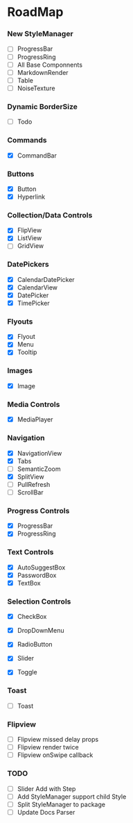 # RoadMap

### New StyleManager
- [ ] ProgressBar
- [ ] ProgressRing
- [ ] All Base Componnents
- [ ] MarkdownRender
- [ ] Table
- [ ] NoiseTexture

### Dynamic BorderSize
- [ ] Todo

### Commands
- [x] CommandBar

### Buttons
- [x] Button
- [x] Hyperlink

### Collection/Data Controls
- [x] FlipView
- [x] ListView
- [ ] GridView

### DatePickers
- [x] CalendarDatePicker
- [x] CalendarView
- [x] DatePicker
- [x] TimePicker

### Flyouts
- [x] Flyout
- [x] Menu
- [x] Tooltip

### Images
- [x] Image

### Media Controls
- [x] MediaPlayer

### Navigation
- [x] NavigationView
- [x] Tabs
- [ ] SemanticZoom
- [x] SplitView
- [ ] PullRefresh
- [ ] ScrollBar

### Progress Controls
- [x] ProgressBar
- [x] ProgressRing

### Text Controls
- [x] AutoSuggestBox
- [x] PasswordBox
- [x] TextBox

### Selection Controls
- [x] CheckBox
- [x] DropDownMenu
- [x] RadioButton
- [x] Slider
- [x] Toggle


### Toast
- [ ] Toast

### Flipview
 - [ ] Flipview missed delay props
 - [ ] Flipview render twice
 - [ ] Flipview onSwipe callback
 
### TODO
- [ ] Slider Add with Step
- [ ] Add StyleManager support child Style
- [ ] Split StyleManager to package
- [ ] Update Docs Parser
